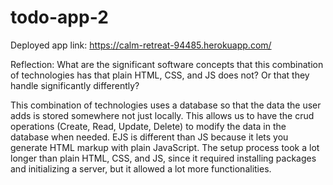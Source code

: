 # todo-app-2

Deployed app link: https://calm-retreat-94485.herokuapp.com/

Reflection: What are the significant software concepts that this combination of technologies has that plain HTML, CSS, and JS does not? Or that they handle significantly differently?

This combination of technologies uses a database so that the data the user adds is stored somewhere not just locally. This allows us to have the crud operations (Create, Read, Update, Delete) to modify the data in the database when needed. EJS is different than JS because it lets you generate HTML markup with plain JavaScript. The setup process took a lot longer than plain HTML, CSS, and JS, since it required installing packages and initializing a server, but it allowed a lot more functionalities.